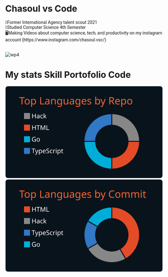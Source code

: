 <H1>Chasoul vs Code</H1>

 <div style="font-family: 'Roboto', sans-serif">
🏅Former International Agency talent scout 2021 <br>
🏫Studied Computer Science 4th Semester <br>
🖥️Making Videos about computer science, tech, and productivity on my instagram account (https://www.instagram.com/chasoul.vsc/) <br>
</div>
<br>

![wp4](https://github.com/Chasoul-Shibusawa/Chasoul-Shibusawa/assets/169629674/aea8f65e-9baa-4930-916f-9302481bcce6)
# My stats Skill Portofolio Code

[![](https://raw.githubusercontent.com/Chasoul-Shibusawa/Chasoul-Shibusawa/master/profile-summary-card-output/codeSTACKr/1-repos-per-language.svg)](https://github.com/vn7n24fzkq/github-profile-summary-cards) [![](https://raw.githubusercontent.com/Chasoul-Shibusawa/Chasoul-Shibusawa/master/profile-summary-card-output/codeSTACKr/2-most-commit-language.svg)](https://github.com/vn7n24fzkq/github-profile-summary-cards)

